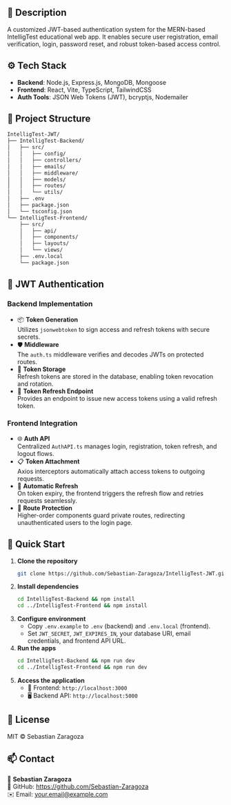 ## 🔐 Description  
A customized JWT-based authentication system for the MERN-based IntelligTest educational web app. It enables secure user registration, email verification, login, password reset, and robust token-based access control.

## ⚙️ Tech Stack

- **Backend**: Node.js, Express.js, MongoDB, Mongoose  
- **Frontend**: React, Vite, TypeScript, TailwindCSS  
- **Auth Tools**: JSON Web Tokens (JWT), bcryptjs, Nodemailer

## 📂 Project Structure

```bash
IntelligTest-JWT/
├── IntelligTest-Backend/
│   ├── src/
│   │   ├── config/
│   │   ├── controllers/
│   │   ├── emails/
│   │   ├── middleware/
│   │   ├── models/
│   │   ├── routes/
│   │   └── utils/
│   ├── .env
│   ├── package.json
│   └── tsconfig.json
└── IntelligTest-Frontend/
    ├── src/
    │   ├── api/
    │   ├── components/
    │   ├── layouts/
    │   └── views/
    ├── .env.local
    └── package.json
```

## 🔑 JWT Authentication

### Backend Implementation

- 📦 **Token Generation**  
  Utilizes `jsonwebtoken` to sign access and refresh tokens with secure secrets.  
- 🛡️ **Middleware**  
  The `auth.ts` middleware verifies and decodes JWTs on protected routes.  
- 💾 **Token Storage**  
  Refresh tokens are stored in the database, enabling token revocation and rotation.  
- 🔄 **Token Refresh Endpoint**  
  Provides an endpoint to issue new access tokens using a valid refresh token.

### Frontend Integration

- 🌐 **Auth API**  
  Centralized `AuthAPI.ts` manages login, registration, token refresh, and logout flows.  
- 📋 **Token Attachment**  
  Axios interceptors automatically attach access tokens to outgoing requests.  
- 🔄 **Automatic Refresh**  
  On token expiry, the frontend triggers the refresh flow and retries requests seamlessly.  
- 🚪 **Route Protection**  
  Higher-order components guard private routes, redirecting unauthenticated users to the login page.

## 🚀 Quick Start

1. **Clone the repository**  
   ```bash
   git clone https://github.com/Sebastian-Zaragoza/IntelligTest-JWT.git
   ```
2. **Install dependencies**  
   ```bash
   cd IntelligTest-Backend && npm install
   cd ../IntelligTest-Frontend && npm install
   ```
3. **Configure environment**  
   - Copy `.env.example` to `.env` (backend) and `.env.local` (frontend).  
   - Set `JWT_SECRET`, `JWT_EXPIRES_IN`, your database URI, email credentials, and frontend API URL.
4. **Run the apps**  
   ```bash
   cd IntelligTest-Backend && npm run dev
   cd ../IntelligTest-Frontend && npm run dev
   ```
5. **Access the application**  
   - 🔗 Frontend: `http://localhost:3000`  
   - 🖥️ Backend API: `http://localhost:5000`

## 📄 License

MIT © Sebastian Zaragoza

## 📫 Contact

👤 **Sebastian Zaragoza**  
🔗 GitHub: https://github.com/Sebastian-Zaragoza  
✉️ Email: your.email@example.com
